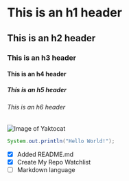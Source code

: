 # This is an h1 header
## This is an h2 header
### This is an h3 header
#### This is an h4 header
##### This is an h5 header
###### This is an h6 header
![Image of Yaktocat](https://octodex.github.com/images/yaktocat.png)
```java
System.out.println("Hello World!");
```
- [x] Added README.md
- [x] Create My Repo Watchlist
- [ ] Markdown language
